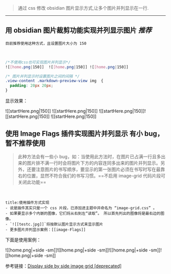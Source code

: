 >通过 css 修改 obsidian 图片显示方式,让多个图片并列显示在一行.
---
## 用 obsidian 图片裁剪功能实现并列显示图片  *推荐*
```ad-warning
目前推荐使用这种方式，且设置图片大小为 150
```
</br>

``` css
/*不使用css也可实现图片并列显示*/
![[home.png|150]]  ![[home.png|150]] ![[home.png|150]]

/* 图片并列显示时设置图片之间的间隔 */
.view-content .markdown-preview-view img  {
  padding: 20px 20px;
}
```

显示效果：

![[startHere.png|150]]  ![[startHere.png|150]] ![[startHere.png|150]]![[startHere.png|150]]  ![[startHere.png|150]]
## 使用 Image Flags 插件实现图片并列显示  **有小 bug，暂不推荐使用**
>此种方法会有一些小 bug，如：当使用此方法时，在图片已占满一行且多出来的图片排不满一行时会将图片下方的内容连同多出来的图片并列显示。另外，还要注意图片的书写顺序，要显示的第一张图片必须在书写时写在最靠右的位置，显然不符合我们的书写习惯。==不启用 image-grid 代码片段可关闭此功能==

</br>

```ad-warning
title:使用插件方式实现
- 说是插件其实只是一个 css 片段，已添加进主题中并命名为 “image-grid.css” 。
- 如果要显示多个内嵌的图像，它们将从右到左“读取”。 所以首先列出的图像将是最右边的图像。
- `![[testc.jpg]]`将按默认图片显示方式来显示图片
- 更多图片并列显示案例：[[image-Flags]]
```

下面是使用案例：

![[home.png|+side -sm]]![[home.png|+side -sm]]![[home.png|+side -sm]]![[home.png|+side -sm]]

参考链接：[Display side by side image grid \[deprecated\]](https://forum.obsidian.md/t/display-side-by-side-image-grid-deprecated/9359)




